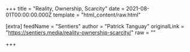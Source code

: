 
+++
title = "Reality, Ownership, Scarcity"
date = 2021-08-01T00:00:00.000Z
template = "html_content/raw.html"

[extra]
feedName = "Sentiers"
author = "Patrick Tanguay"
originalLink = "https://sentiers.media/reality-ownership-scarcity/"
raw = ""

+++

